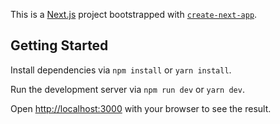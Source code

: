 This is a [Next.js](https://nextjs.org/) project bootstrapped with [`create-next-app`](https://github.com/vercel/next.js/tree/canary/packages/create-next-app).

## Getting Started

Install dependencies via `npm install` or `yarn install`.

Run the development server via `npm run dev` or `yarn dev`.

Open [http://localhost:3000](http://localhost:3000) with your browser to see the result.
